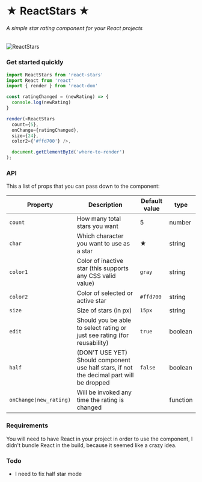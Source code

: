# ★ ReactStars ★
###### A simple star rating component for your React projects

![ReactStars](http://i.imgur.com/VDbzbqF.gif)

### Get started quickly
```javascript
import ReactStars from 'react-stars'
import React from 'react'
import { render } from 'react-dom'

const ratingChanged = (newRating) => {
  console.log(newRating)
}

render(<ReactStars
  count={5},
  onChange={ratingChanged},
  size={24},
  color2={'#ffd700'} />,

  document.getElementById('where-to-render')
);
```
### API

This a list of props that you can pass down to the component:

| Property | Description | Default value | type |
| - | - | - | - |
| `count` | How many total stars you want  | 5 | number |
| `char` | Which character you want to use as a star | ★ | string |
| `color1` | Color of inactive star (this supports any CSS valid value) | `gray` | string |
| `color2` | Color of selected or active star | `#ffd700` | string |
| `size` | Size of stars (in px) | `15px` | string |
| `edit` | Should you be able to select rating or just see rating (for reusability) | `true` | boolean |
| `half` | (DON'T USE YET) Should component use half stars, if not the decimal part will be dropped | `false` | boolean
| `onChange(new_rating)` | Will be invoked any time the rating is changed | | function |

### Requirements

You will need to have React in your project in order to use the component, I didn't bundle React in the build, because it seemed like a crazy idea.

### Todo

* I need to fix half star mode
